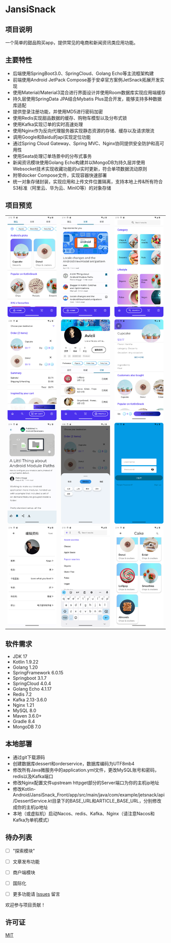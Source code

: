 # JansiSnack

## 项目说明

一个简单的甜品购买app，提供常见的电商和新闻资讯类应用功能。

## 主要特性
* 后端使用SpringBoot3.0、SpringCloud、Golang Echo等主流框架构建
* 前端使用Android JetPack Compose基于安卓官方案例JetSnack拓展开发实现
* 使用Material/Material3混合进行界面设计并使用Room数据库实现应用端缓存
* 持久层使用SpringData JPA结合Mybatis Plus混合开发，能够支持多种数据库适配
* 提供登录注册功能，并使用MD5进行密码加密
* 使用Redis实现甜品数据的缓存、购物车模型以及分布式锁
* 使用Kafka实现订单的实时高速处理
* 使用Nginx作为反向代理服务器实现静态资源的存储、缓存以及请求限流
* 调用Google和Baidu的api实现定位功能
* 通过Spring Cloud Gateway、Spring MVC、Nginx协同提供安全防护和高可用性
* 使用Seata处理订单场景中的分布式事务
* 新闻资讯模块使用Golang Echo构建并以MongoDB为持久层并使用Websocket技术实现收藏功能的ui实时更新，符合单项数据流动原则
* 附带docker Compose文件，实现容器快速部署
* 统一对象存储封装，实现应用和上传文件位置隔离，支持本地上传&所有符合S3标准（阿里云、华为云、MinIO等）的对象存储

## 项目预览

<table>
    <tr>
        <td><img src="images/Screenshot_20240525_101255.png"/></td>
        <td><img src="images/News.png"/></td>
        <td><img src="images/Cate.png"/></td>
    </tr>
    <tr>
        <td><img src="images/cart.png"/></td>
        <td><img src="images/prof.png"/></td>
        <td><img src="images/dessert.png"/></td>
    </tr>
     <tr>
       <td><img src="images/Articlle.png"/></td>
       <td><img src="images/locate.png"/></td>
       <td><img src="images/login.png"/></td>
    </tr>
     <tr>
       <td><img src="images/Edit.png"/></td>
       <td><img src="images/Search.png"/></td>
       <td><img src="images/CateDeta.png"/></td>
    </tr>
</table>

## 软件需求

- JDK 17
- Kotlin 1.9.22
- Golang 1.20
- SpringFramework 6.0.15
- Springboot 3.1.7
- SpringCloud 4.0.4
- Golang Echo 4.1.17
- Redis 7.2
- Kafka 2.13-3.6.0
- Nginx 1.21
- MySQL 8.0
- Maven 3.6.0+
- Gradle 8.4
- MongoDB 7.0

## 本地部署

- 通过git下载源码
- 创建数据库dessert和orderservice，数据库编码为UTF8mb4
- 修改所有Java微服务中的application.yml文件，更改MySQL账号和密码，redis以及Kafka端口
- 修改Nginx配置文件upstream httpget部分的Server端口为你的主机ip地址
- 修改Kotlin-Android/JansiSnack_Front/app/src/main/java/com/example/jetsnack/api/DessertService.kt目录下的BASE_URL和ARTICLE_BASE_URL，分别修改成你的主机ip地址
- 本地（或虚拟机）启动Nacos、redis、Kafka、Nginx（请注意Nacos和Kafka为单机模式）

## 待办列表

- [ ] "探索模块"
- [ ] 文章发布功能
- [ ] 商户端模块
- [ ] 国际化

- [ ] 更多功能请 [Issues](https://github.com/cjbi/admin3/issues) 留言

欢迎参与项目贡献！

## 许可证

[MIT](LICENSE)

